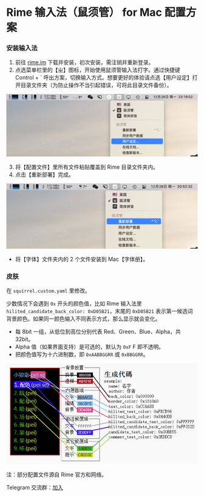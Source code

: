 # Rime 输入法（鼠须管） for Mac 配置方案
### 安装输入法

1. 前往 [rime.im](https://rime.im/) 下载并安装，初次安装，需注销并重新登录。
2. 点选菜单栏里的【ㄓ】图标，开始使用鼠须管输入法打字。通过快捷键  Control + ` 呼出方案，切换输入方式。想要更好的体验请点选【用户设定】打开目录文件夹（为防止操作不当引起错误，可将此目录文件备份）。

![](pic/02.png)

3. 将【配置文件】里所有文件粘贴覆盖到 Rime 目录文件夹内。
4. 点击【重新部署】完成。


![](pic/03.png)

* 将【字体】文件夹内的 2 个文件安装到 Mac【字体册】。

### 皮肤

在 `squirrel.custom.yaml` 里修改。

少数情况下会遇到 `0x` 开头的颜色值，比如 Rime 输入法里 `hilited_candidate_back_color: 0xD05B21`，末尾的 `0xD05B21` 表示第一候选词背景颜色。如果同一颜色输入不同表示方式，那么显示就会变化。

* 每 8bit 一组，从低位到高位分别代表 Red、Green、Blue、Alpha，共32bit。
* Alpha 值（如果界面支持）是可选的，默认为 `0xF` F 即不透明。
* 把颜色值写为十六进制数，即 `0xAABBGGRR` 或 `0xBBGGRR`。

![](pic/05.png)

注：部分配置文件源自 Rime 官方和网络。

Telegram 交流群：[加入](https://t.me/rimesquirrel)